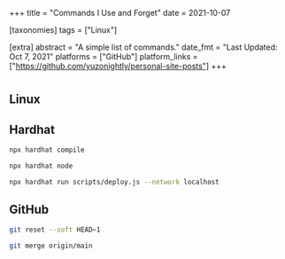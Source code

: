 +++
title = "Commands I Use and Forget"
date = 2021-10-07

[taxonomies]
tags = ["Linux"]

[extra]
abstract = "A simple list of commands."
date_fmt = "Last Updated: Oct 7, 2021"
platforms = ["GitHub"]
platform_links = ["https://github.com/yuzonightly/personal-site-posts"]
+++

#

## Linux

## Hardhat

```bash
npx hardhat compile
```

```bash
npx hardhat node
```

```bash
npx hardhat run scripts/deploy.js --network localhost
```

## GitHub

```bash
git reset --soft HEAD~1
```

```bash
git merge origin/main
```
